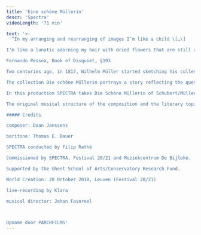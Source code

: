 ```yaml
---
title: 'Eine schöne Müllerin'
descr: 'Spectra'
videoLength: '71 min'

text: '>-
  “In my arranging and rearranging of images I’m like a child \[…\]

I’m like a lunatic adorning my hair with dried flowers that are still alive in my dreams.”

Fernando Pessoa, Book of Disquiet, §193

Two centuries ago, in 1817, Wilhelm Müller started sketching his collection of poems in the style of folksongs, striving for a simplicity of form, a singability of meter, deep unconscious ardor, which reverberates for a long time, and naive unaffectedness in the shy articulation of what is most elevated.

The collection Die schöne Müllerin portrays a story reflecting the quest for a future life, in search of love and means of existence, using irony and metaphor as literary tools.

In this production SPECTRA takes Die Schöne Müllerin of Schubert/Müller as a musical-literary roadmap, asking composer Daan Janssens to be the guide towards a contemporary landscape. 

The original musical structure of the composition and the literary topics are preserved as blueprints for an actualization, that carefully removes the patina covering this masterpiece and transposes it into a present day setting. Topics as dreams and disillusions are put into a new perspective using Fernando Pessoa’s Book of Disquiet. Thus a new song cycle emerges, subtly combining Schubert’s original with Janssens’s personal language.With Die Schöne Müllerin as guideline Daan Janssens constructs a series of tableaux for bariton (Thomas E. Bauer) and instrumental ensemble in which the reverberations of the original linger on, reflected in the mirror of today.

##### Credits

composer: Daan Janssens

baritone: Thomas E. Bauer

SPECTRA conducted by Filip Rathé

Commissioned by SPECTRA, Festival 20/21 and Muziekcentrum De Bijloke.

Supported by the Ghent School of Arts/Conservatory Research Fund.

World Creation: 20 October 2018, Leuven (Festival 20/21)

live-recording by Klara

musical director: Johan Favoreel

‍

Opname door PARCHFILMS'
---
```


